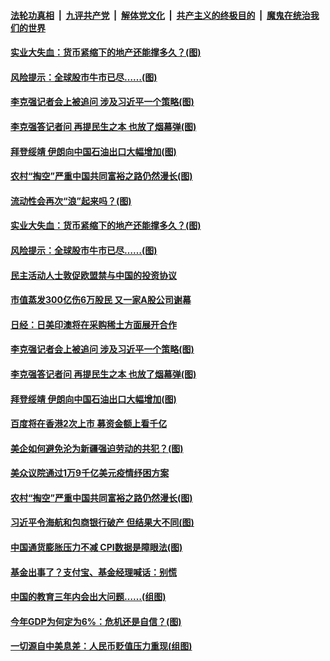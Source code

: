 ####  [法轮功真相](../../../../basic/blob/master/README.md?t=03121631) &nbsp;|&nbsp; [九评共产党](../../../../9ping.md/blob/master/README.md?t=03121631) &nbsp;|&nbsp; [解体党文化](../../../../jtdwh.md/blob/master/README.md?t=03121631)  &nbsp;|&nbsp; [共产主义的终极目的](../../../../gczydzjmd.md/blob/master/README.md?t=03121631) &nbsp;|&nbsp; [魔鬼在统治我们的世界](../../../../mgztzwmdsj.md/blob/master/README.md?t=03121631) 

#### [实业大失血：货币紧缩下的地产还能撑多久？(图)](../pages/p5/965306.md?t=03121631) 

#### [风险提示：全球股市牛市已尽……(图)](../pages/p5/965294.md?t=03121631) 

#### [李克强记者会上被追问 涉及习近平一个策略(图)](../pages/p5/965253.md?t=03121631) 

#### [李克强答记者问 再提民生之本 也放了烟幕弹(图)](../pages/p5/965239.md?t=03121631) 

#### [拜登绥靖 伊朗向中国石油出口大幅增加(图)](../pages/p5/965164.md?t=03121631) 

#### [农村“掏空”严重中国共同富裕之路仍然漫长(图)](../pages/p5/965168.md?t=03121631) 

#### [流动性会再次“浪”起来吗？(图)](../pages/p5/965301.md?t=03121631) 

#### [实业大失血：货币紧缩下的地产还能撑多久？(图)](../pages/p5/965306.md?t=03121631) 

#### [风险提示：全球股市牛市已尽……(图)](../pages/p5/965294.md?t=03121631) 

#### [民主活动人士敦促欧盟禁与中国的投资协议](../pages/p5/965270.md?t=03121631) 

#### [市值蒸发300亿伤6万股民 又一家A股公司谢幕](../pages/p5/965257.md?t=03121631) 

#### [日经：日美印澳将在采购稀土方面展开合作](../pages/p5/965255.md?t=03121631) 

#### [李克强记者会上被追问 涉及习近平一个策略(图)](../pages/p5/965253.md?t=03121631) 

#### [李克强答记者问 再提民生之本 也放了烟幕弹(图)](../pages/p5/965239.md?t=03121631) 

#### [拜登绥靖 伊朗向中国石油出口大幅增加(图)](../pages/p5/965164.md?t=03121631) 

#### [百度将在香港2次上市 募资金额上看千亿](../pages/p5/965233.md?t=03121631) 

#### [美企如何避免沦为新疆强迫劳动的共犯？(图)](../pages/p5/965174.md?t=03121631) 

#### [美众议院通过1万9千亿美元疫情纾困方案](../pages/p5/965172.md?t=03121631) 

#### [农村“掏空”严重中国共同富裕之路仍然漫长(图)](../pages/p5/965168.md?t=03121631) 

#### [习近平令海航和包商银行破产 但结果大不同(图)](../pages/p5/965157.md?t=03121631) 

#### [中国通货膨胀压力不减 CPI数据是障眼法(图)](../pages/p5/965133.md?t=03121631) 

#### [基金出事了？支付宝、基金经理喊话：别慌](../pages/p5/965131.md?t=03121631) 


#### [中国的教育三年内会出大问题……(组图)](../pages/p5/965061.md?t=03121631) 

#### [今年GDP为何定为6%：危机还是自信？(图)](../pages/p5/965072.md?t=03121631) 

#### [一切源自中美息差：人民币贬值压力重现(组图)](../pages/p5/965065.md?t=03121631) 

